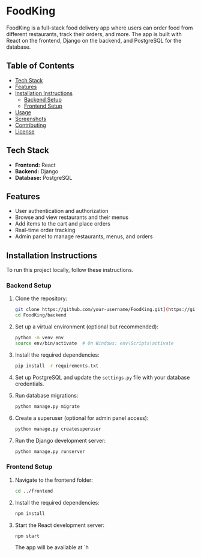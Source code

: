 # FoodKing

FoodKing is a full-stack food delivery app where users can order food from different restaurants, track their orders, and more. The app is built with React on the frontend, Django on the backend, and PostgreSQL for the database.

## Table of Contents
- [Tech Stack](#tech-stack)
- [Features](#features)
- [Installation Instructions](#installation-instructions)
  - [Backend Setup](#backend-setup)
  - [Frontend Setup](#frontend-setup)
- [Usage](#usage)
- [Screenshots](#screenshots)
- [Contributing](#contributing)
- [License](#license)

## Tech Stack

- **Frontend:** React
- **Backend:** Django
- **Database:** PostgreSQL

## Features

- User authentication and authorization
- Browse and view restaurants and their menus
- Add items to the cart and place orders
- Real-time order tracking
- Admin panel to manage restaurants, menus, and orders

## Installation Instructions

To run this project locally, follow these instructions.

### Backend Setup

1. Clone the repository:

    ```bash
    git clone https://github.com/your-username/FoodKing.git](https://github.com/Suriyaprakash2023/FoodKing.git)
    cd FoodKing/backend
    ```

2. Set up a virtual environment (optional but recommended):

    ```bash
    python -m venv env
    source env/bin/activate  # On Windows: env\Scripts\activate
    ```

3. Install the required dependencies:

    ```bash
    pip install -r requirements.txt
    ```

4. Set up PostgreSQL and update the `settings.py` file with your database credentials.

5. Run database migrations:

    ```bash
    python manage.py migrate
    ```

6. Create a superuser (optional for admin panel access):

    ```bash
    python manage.py createsuperuser
    ```

7. Run the Django development server:

    ```bash
    python manage.py runserver
    ```

### Frontend Setup

1. Navigate to the frontend folder:

    ```bash
    cd ../frontend
    ```

2. Install the required dependencies:

    ```bash
    npm install
    ```

3. Start the React development server:

    ```bash
    npm start
    ```

    The app will be available at `h
